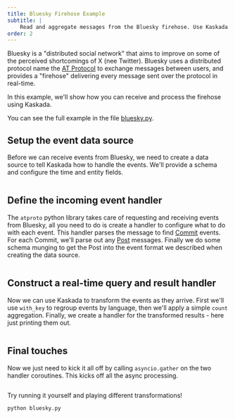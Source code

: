 ```yaml
---
title: Bluesky Firehose Example
subtitle: |
    Read and aggregate messages from the Bluesky firehose. Use Kaskada to connect in real-time and parse messages as part of the query.
order: 2
---
```


Bluesky is a "distributed social network" that aims to improve on some of the perceived shortcomings of X (nee Twitter).
Bluesky uses a distributed protocol name the [AT Protocol](https://atproto.com/) to exchange messages between users, and provides a "firehose" delivering every message sent over the protocol in real-time.

In this example, we'll show how you can receive and process the firehose using Kaskada.

You can see the full example in the file [bluesky.py](https://github.com/kaskada-ai/kaskada/blob/main/python/docs/source/examples/bluesky.py).

## Setup the event data source

Before we can receive events from Bluesky, we need to create a data source to tell Kaskada how to handle the events.
We'll provide a schema and configure the time and entity fields.

```{.python include="bluesky.py" code-line-numbers="true" start-line=26 end-line=53 dedent=4}
```

## Define the incoming event handler

The `atproto` python library takes care of requesting and receiving events from Bluesky, all you need to do is create a handler to configure what to do with each event.
This handler parses the message to find [Commit](https://atproto.com/specs/repository#commit-objects) events.
For each Commit, we'll parse out any [Post](https://atproto.com/blog/create-post#post-record-structure) messages.
Finally we do some schema munging to get the Post into the event format we described when creating the data source.

```{.python include="bluesky.py" code-line-numbers="true" start-line=55 end-line=79 dedent=4}
```

## Construct a real-time query and result handler

Now we can use Kaskada to transform the events as they arrive.
First we'll use `with_key` to regroup events by language, then we'll apply a simple `count` aggregation.
Finally, we create a handler for the transformed results - here just printing them out.


```{.python include="bluesky.py" code-line-numbers="true" start-line=81 end-line=89 dedent=4}
```

## Final touches

Now we just need to kick it all off by calling `asyncio.gather` on the two handler coroutines. This kicks off all the async processing.

```{.python include="bluesky.py" code-line-numbers="true" start-line=91 end-line=92 dedent=4}
```

Try running it yourself and playing different transformations!

```bash
python bluesky.py
```
